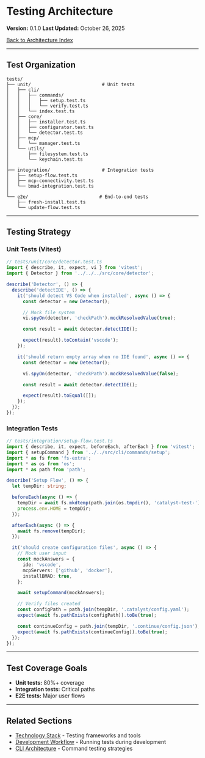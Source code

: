 # Testing Architecture

**Version:** 0.1.0
**Last Updated:** October 26, 2025

[Back to Architecture Index](README.md)

---

## Test Organization

```
tests/
├── unit/                          # Unit tests
│   ├── cli/
│   │   ├── commands/
│   │   │   ├── setup.test.ts
│   │   │   └── verify.test.ts
│   │   └── index.test.ts
│   ├── core/
│   │   ├── installer.test.ts
│   │   ├── configurator.test.ts
│   │   └── detector.test.ts
│   ├── mcp/
│   │   └── manager.test.ts
│   └── utils/
│       ├── filesystem.test.ts
│       └── keychain.test.ts
│
├── integration/                   # Integration tests
│   ├── setup-flow.test.ts
│   ├── mcp-connectivity.test.ts
│   └── bmad-integration.test.ts
│
└── e2e/                          # End-to-end tests
    ├── fresh-install.test.ts
    └── update-flow.test.ts
```

---

## Testing Strategy

### Unit Tests (Vitest)

```typescript
// tests/unit/core/detector.test.ts
import { describe, it, expect, vi } from 'vitest';
import { Detector } from '../../../src/core/detector';

describe('Detector', () => {
  describe('detectIDE', () => {
    it('should detect VS Code when installed', async () => {
      const detector = new Detector();

      // Mock file system
      vi.spyOn(detector, 'checkPath').mockResolvedValue(true);

      const result = await detector.detectIDE();

      expect(result).toContain('vscode');
    });

    it('should return empty array when no IDE found', async () => {
      const detector = new Detector();

      vi.spyOn(detector, 'checkPath').mockResolvedValue(false);

      const result = await detector.detectIDE();

      expect(result).toEqual([]);
    });
  });
});
```

### Integration Tests

```typescript
// tests/integration/setup-flow.test.ts
import { describe, it, expect, beforeEach, afterEach } from 'vitest';
import { setupCommand } from '../../src/cli/commands/setup';
import * as fs from 'fs-extra';
import * as os from 'os';
import * as path from 'path';

describe('Setup Flow', () => {
  let tempDir: string;

  beforeEach(async () => {
    tempDir = await fs.mkdtemp(path.join(os.tmpdir(), 'catalyst-test-'));
    process.env.HOME = tempDir;
  });

  afterEach(async () => {
    await fs.remove(tempDir);
  });

  it('should create configuration files', async () => {
    // Mock user input
    const mockAnswers = {
      ide: 'vscode',
      mcpServers: ['github', 'docker'],
      installBMAD: true,
    };

    await setupCommand(mockAnswers);

    // Verify files created
    const configPath = path.join(tempDir, '.catalyst/config.yaml');
    expect(await fs.pathExists(configPath)).toBe(true);

    const continueConfig = path.join(tempDir, '.continue/config.json');
    expect(await fs.pathExists(continueConfig)).toBe(true);
  });
});
```

---

## Test Coverage Goals

- **Unit tests:** 80%+ coverage
- **Integration tests:** Critical paths
- **E2E tests:** Major user flows

---

## Related Sections

- [Technology Stack](02-technology-stack.md) - Testing frameworks and tools
- [Development Workflow](11-development-workflow.md) - Running tests during development
- [CLI Architecture](03-cli-architecture.md) - Command testing strategies
